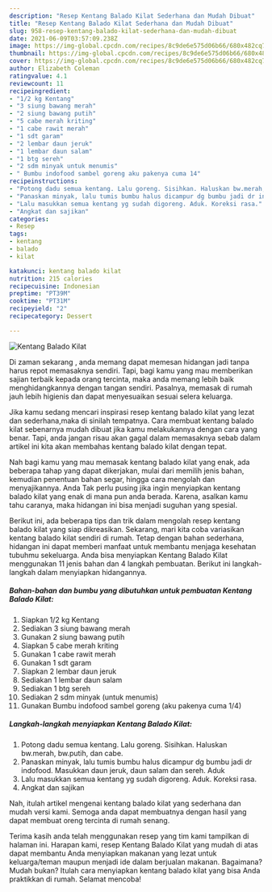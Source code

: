 ```yaml
---
description: "Resep Kentang Balado Kilat Sederhana dan Mudah Dibuat"
title: "Resep Kentang Balado Kilat Sederhana dan Mudah Dibuat"
slug: 958-resep-kentang-balado-kilat-sederhana-dan-mudah-dibuat
date: 2021-06-09T03:57:09.238Z
image: https://img-global.cpcdn.com/recipes/8c9de6e575d06b66/680x482cq70/kentang-balado-kilat-foto-resep-utama.jpg
thumbnail: https://img-global.cpcdn.com/recipes/8c9de6e575d06b66/680x482cq70/kentang-balado-kilat-foto-resep-utama.jpg
cover: https://img-global.cpcdn.com/recipes/8c9de6e575d06b66/680x482cq70/kentang-balado-kilat-foto-resep-utama.jpg
author: Elizabeth Coleman
ratingvalue: 4.1
reviewcount: 11
recipeingredient:
- "1/2 kg Kentang"
- "3 siung bawang merah"
- "2 siung bawang putih"
- "5 cabe merah kriting"
- "1 cabe rawit merah"
- "1 sdt garam"
- "2 lembar daun jeruk"
- "1 lembar daun salam"
- "1 btg sereh"
- "2 sdm minyak untuk menumis"
- " Bumbu indofood sambel goreng aku pakenya cuma 14"
recipeinstructions:
- "Potong dadu semua kentang. Lalu goreng. Sisihkan. Haluskan bw.merah, bw.putih, dan cabe."
- "Panaskan minyak, lalu tumis bumbu halus dicampur dg bumbu jadi dr indofood. Masukkan daun jeruk, daun salam dan sereh. Aduk"
- "Lalu masukkan semua kentang yg sudah digoreng. Aduk. Koreksi rasa."
- "Angkat dan sajikan"
categories:
- Resep
tags:
- kentang
- balado
- kilat

katakunci: kentang balado kilat 
nutrition: 215 calories
recipecuisine: Indonesian
preptime: "PT39M"
cooktime: "PT31M"
recipeyield: "2"
recipecategory: Dessert

---
```



![Kentang Balado Kilat](https://img-global.cpcdn.com/recipes/8c9de6e575d06b66/680x482cq70/kentang-balado-kilat-foto-resep-utama.jpg)

Di zaman  sekarang , anda memang dapat memesan hidangan jadi tanpa harus repot memasaknya sendiri. Tapi, bagi kamu yang mau memberikan sajian terbaik kepada orang tercinta, maka anda memang lebih baik menghidangkannya dengan tangan sendiri. Pasalnya, memasak di rumah jauh lebih higienis dan dapat menyesuaikan sesuai selera keluarga.

Jika kamu sedang mencari inspirasi resep kentang balado kilat yang lezat dan sederhana,maka di sinilah tempatnya. Cara membuat kentang balado kilat  sebenarnya mudah dibuat jika kamu melakukannya dengan cara yang benar. Tapi, anda jangan risau akan gagal dalam memasaknya 
sebab dalam artikel ini kita akan membahas kentang balado kilat dengan tepat.  



Nah bagi kamu yang mau memasak kentang balado kilat yang enak, ada beberapa tahap yang dapat dikerjakan, mulai dari memilih jenis bahan, kemudian penentuan bahan segar, hingga cara mengolah dan menyajikannya. Anda Tak perlu pusing jika ingin menyiapkan kentang balado kilat yang enak di mana pun anda berada. Karena, asalkan kamu  tahu caranya, maka hidangan ini bisa menjadi suguhan yang spesial.

Berikut ini, ada beberapa tips dan trik dalam mengolah resep kentang balado kilat yang siap dikreasikan. Sekarang, mari kita coba variasikan kentang balado kilat sendiri di rumah. Tetap dengan bahan sederhana, hidangan ini dapat memberi manfaat untuk membantu menjaga kesehatan tubuhmu sekeluarga. Anda bisa menyiapkan Kentang Balado Kilat menggunakan 11 jenis bahan dan 4 langkah pembuatan. Berikut ini langkah-langkah dalam menyiapkan hidangannya.

<!--inarticleads1-->

##### Bahan-bahan dan bumbu yang dibutuhkan untuk pembuatan Kentang Balado Kilat:

1. Siapkan 1/2 kg Kentang
1. Sediakan 3 siung bawang merah
1. Gunakan 2 siung bawang putih
1. Siapkan 5 cabe merah kriting
1. Gunakan 1 cabe rawit merah
1. Gunakan 1 sdt garam
1. Siapkan 2 lembar daun jeruk
1. Sediakan 1 lembar daun salam
1. Sediakan 1 btg sereh
1. Sediakan 2 sdm minyak (untuk menumis)
1. Gunakan  Bumbu indofood sambel goreng (aku pakenya cuma 1/4)




<!--inarticleads2-->

##### Langkah-langkah menyiapkan Kentang Balado Kilat:

1. Potong dadu semua kentang. Lalu goreng. Sisihkan. Haluskan bw.merah, bw.putih, dan cabe.
1. Panaskan minyak, lalu tumis bumbu halus dicampur dg bumbu jadi dr indofood. Masukkan daun jeruk, daun salam dan sereh. Aduk
1. Lalu masukkan semua kentang yg sudah digoreng. Aduk. Koreksi rasa.
1. Angkat dan sajikan




Nah, itulah artikel mengenai  kentang balado kilat  yang sederhana dan mudah versi kami. Semoga anda dapat membuatnya dengan hasil yang dapat membuat oreng tercinta di rumah senang. 

Terima kasih anda telah menggunakan resep yang tim kami tampilkan di halaman ini. Harapan kami, resep  Kentang Balado Kilat yang mudah di atas dapat membantu Anda menyiapkan makanan yang lezat untuk keluarga/teman maupun menjadi ide dalam berjualan makanan. Bagaimana? Mudah bukan? Itulah cara menyiapkan kentang balado kilat yang bisa Anda praktikkan di rumah. Selamat mencoba!

